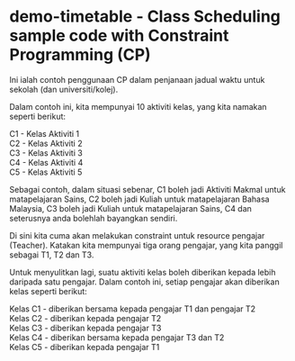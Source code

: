 # demo-timetable - Class Scheduling sample code with Constraint Programming (CP)


Ini ialah contoh penggunaan CP dalam penjanaan jadual waktu untuk sekolah (dan universiti/kolej).


Dalam contoh ini, kita mempunyai 10 aktiviti kelas, yang kita namakan seperti berikut:

C1 - Kelas Aktiviti 1   
C2 - Kelas Aktiviti 2  
C3 - Kelas Aktiviti 3  
C4 - Kelas Aktiviti 4  
C5 - Kelas Aktiviti 5  

Sebagai contoh, dalam situasi sebenar, C1 boleh jadi Aktiviti Makmal untuk matapelajaran Sains, C2 boleh jadi Kuliah untuk matapelajaran Bahasa Malaysia, C3 boleh jadi Kuliah untuk matapelajaran Sains, C4 dan seterusnya anda bolehlah bayangkan sendiri.

Di sini kita cuma akan melakukan constraint untuk resource pengajar (Teacher).  Katakan kita mempunyai tiga orang pengajar, yang kita panggil sebagai T1, T2 dan T3.

Untuk menyulitkan lagi, suatu aktiviti kelas boleh diberikan kepada lebih daripada satu pengajar.  Dalam contoh ini, setiap pengajar akan diberikan kelas seperti berikut:

Kelas C1 - diberikan bersama kepada pengajar T1 dan pengajar T2  
Kelas C2 - diberikan kepada pengajar T2  
Kelas C3 - diberikan kepada pengajar T3  
Kelas C4 - diberikan bersama kepada pengajar T3 dan T2  
Kelas C5 - diberikan kepada pengajar T1  






